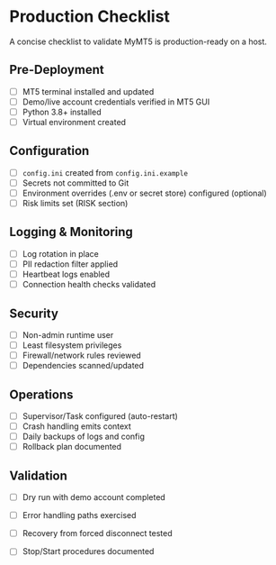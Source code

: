 # Production Checklist

A concise checklist to validate MyMT5 is production-ready on a host.

## Pre-Deployment

- [ ] MT5 terminal installed and updated
- [ ] Demo/live account credentials verified in MT5 GUI
- [ ] Python 3.8+ installed
- [ ] Virtual environment created

## Configuration

- [ ] `config.ini` created from `config.ini.example`
- [ ] Secrets not committed to Git
- [ ] Environment overrides (.env or secret store) configured (optional)
- [ ] Risk limits set (RISK section)

## Logging & Monitoring

- [ ] Log rotation in place
- [ ] PII redaction filter applied
- [ ] Heartbeat logs enabled
- [ ] Connection health checks validated

## Security

- [ ] Non-admin runtime user
- [ ] Least filesystem privileges
- [ ] Firewall/network rules reviewed
- [ ] Dependencies scanned/updated

## Operations

- [ ] Supervisor/Task configured (auto-restart)
- [ ] Crash handling emits context
- [ ] Daily backups of logs and config
- [ ] Rollback plan documented

## Validation

- [ ] Dry run with demo account completed
- [ ] Error handling paths exercised
- [ ] Recovery from forced disconnect tested
- [ ] Stop/Start procedures documented



